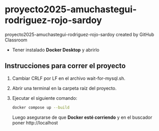 # proyecto2025-amuchastegui-rodriguez-rojo-sardoy
proyecto2025-amuchastegui-rodriguez-rojo-sardoy created by GitHub Classroom

- Tener instalado **Docker Desktop** y abrirlo

## Instrucciones para correr el proyecto

1. Cambiar CRLF por LF en el archivo wait-for-mysql.sh.
2. Abrir una terminal en la carpeta raíz del proyecto.
3. Ejecutar el siguiente comando:

   ```bash
   docker compose up --build

   ```
   Luego asegurarse de que **Docker esté corriendo** y en el buscador poner http://localhost

